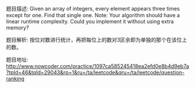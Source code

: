 ﻿题目描述:
Given an array of integers, every element appears three times except for one. Find that single one.
Note:
Your algorithm should have a linear runtime complexity. Could you implement it without using extra memory?

题目解析:
按位对数进行统计，再把每位上的数对3区余即为单独的那个在该位上的数。

题目地址:
http://www.nowcoder.com/practice/1097ca585245418ea2efd0e8b4d9eb7a?tpId=46&tqId=29043&rp=1&ru=/ta/leetcode&qru=/ta/leetcode/question-ranking